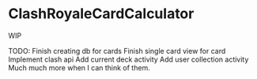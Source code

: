 # ClashRoyaleCardCalculator
WIP


TODO:
Finish creating db for cards
Finish single card view for card
Implement clash api
Add current deck activity 
Add user collection activity
Much much more when I can think of them.

